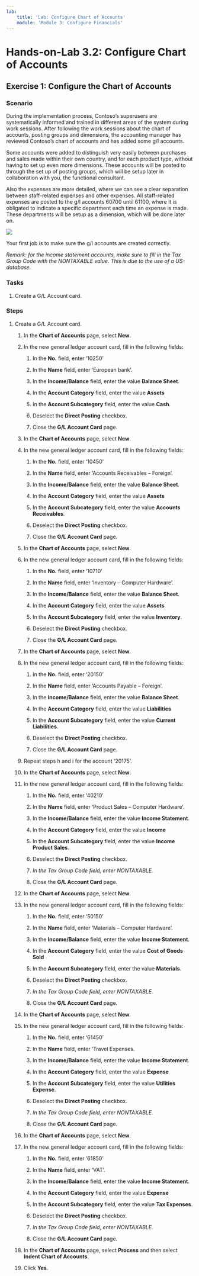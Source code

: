 ```yaml
---
lab:
    title: 'Lab: Configure Chart of Accounts'
    module: 'Module 3: Configure Financials'
---
```


Hands-on-Lab 3.2: Configure Chart of Accounts
=============================================

Exercise 1: Configure the Chart of Accounts
-------------------------------------------

### Scenario

During the implementation process, Contoso’s superusers are systematically
informed and trained in different areas of the system during work sessions.
After following the work sessions about the chart of accounts, posting groups
and dimensions, the accounting manager has reviewed Contoso’s chart of accounts
and has added some g/l accounts.

Some accounts were added to distinguish very easily between purchases and sales
made within their own country, and for each product type, without having to set
up even more dimensions. These accounts will be posted to through the set up of
posting groups, which will be setup later in collaboration with you, the
functional consultant.

Also the expenses are more detailed, where we can see a clear separation between
staff-related expenses and other expenses. All staff-related expenses are posted
to the g/l accounts 60700 until 61100, where it is obligated to indicate a
specific department each time an expense is made. These departments will be
setup as a dimension, which will be done later on.

![](https://github.com/MicrosoftLearning/MB-800-Business-Central-Functional-Consultant/blob/master/Instructions/Labs/media/MB800_2021_Lab%203.2_chart_of_accounts.png)

Your first job is to make sure the g/l accounts are created correctly.

*Remark: for the income statement accounts, make sure to fill in the Tax Group
Code with the NONTAXABLE value. This is due to the use of a US-database.*

### Tasks

1.  Create a G/L Account card.

### Steps

1.  Create a G/L Account card.

    1.  In the **Chart of Accounts** page, select **New**.

    2.  In the new general ledger account card, fill in the following fields:

        1.  In the **No.** field, enter ‘10250’

        2.  In the **Name** field, enter ‘European bank’.

        3.  In the **Income/Balance** field, enter the value **Balance Sheet**.

        4.  In the **Account Category** field, enter the value **Assets**

        5.  In the **Account Subcategory** field, enter the value **Cash**.

        6.  Deselect the **Direct Posting** checkbox.

        7.  Close the **G/L Account Card** page.

    3.  In the **Chart of Accounts** page, select **New**.

    4.  In the new general ledger account card, fill in the following fields:

        1.  In the **No.** field, enter ‘10450’

        2.  In the **Name** field, enter ‘Accounts Receivables – Foreign’.

        3.  In the **Income/Balance** field, enter the value **Balance Sheet**.

        4.  In the **Account Category** field, enter the value **Assets**

        5.  In the **Account Subcategory** field, enter the value **Accounts
            Receivables**.

        6.  Deselect the **Direct Posting** checkbox.

        7.  Close the **G/L Account Card** page.

    6.  In the **Chart of Accounts** page, select **New**.

    7.  In the new general ledger account card, fill in the following fields:

        1.  In the **No.** field, enter ‘10710’

        2.  In the **Name** field, enter ‘Inventory – Computer Hardware’.

        3.  In the **Income/Balance** field, enter the value **Balance Sheet**.

        4.  In the **Account Category** field, enter the value **Assets**

        5.  In the **Account Subcategory** field, enter the value **Inventory**.

        6.  Deselect the **Direct Posting** checkbox.

        7.  Close the **G/L Account Card** page.

    8.  In the **Chart of Accounts** page, select **New**.

    9.  In the new general ledger account card, fill in the following fields:

        1.  In the **No.** field, enter ‘20150’

        2.  In the **Name** field, enter ‘Accounts Payable – Foreign’.

        3.  In the **Income/Balance** field, enter the value **Balance Sheet**.

        4.  In the **Account Category** field, enter the value **Liabilities**

        5.  In the **Account Subcategory** field, enter the value **Current
            Liabilities**.

        6.  Deselect the **Direct Posting** checkbox.

        7.  Close the **G/L Account Card** page.

    10. Repeat steps h and i for the account ‘20175’.

    11. In the **Chart of Accounts** page, select **New**.

    12. In the new general ledger account card, fill in the following fields:

        1.  In the **No.** field, enter ‘40210’

        2.  In the **Name** field, enter ‘Product Sales – Computer Hardware’.

        3.  In the **Income/Balance** field, enter the value **Income
            Statement**.

        4.  In the **Account Category** field, enter the value **Income**

        5.  In the **Account Subcategory** field, enter the value **Income
            Product Sales**.

        6.  Deselect the **Direct Posting** checkbox.

        7.  *In the Tax Group Code field, enter NONTAXABLE.*

        8.  Close the **G/L Account Card** page.

    13. In the **Chart of Accounts** page, select **New**.

    14. In the new general ledger account card, fill in the following fields:

        1.  In the **No.** field, enter ‘50150’

        2.  In the **Name** field, enter ‘Materials – Computer Hardware’.

        3.  In the **Income/Balance** field, enter the value **Income
            Statement**.

        4.  In the **Account Category** field, enter the value **Cost of Goods
            Sold**

        5.  In the **Account Subcategory** field, enter the value **Materials**.

        6.  Deselect the **Direct Posting** checkbox.

        7.  *In the Tax Group Code field, enter NONTAXABLE.*

        8.  Close the **G/L Account Card** page.

    15. In the **Chart of Accounts** page, select **New**.

    16. In the new general ledger account card, fill in the following fields:

        1.  In the **No.** field, enter ‘61450’

        2.  In the **Name** field, enter ‘Travel Expenses.

        3.  In the **Income/Balance** field, enter the value **Income
            Statement**.

        4.  In the **Account Category** field, enter the value **Expense**

        5.  In the **Account Subcategory** field, enter the value **Utilities
            Expense**.

        6.  Deselect the **Direct Posting** checkbox.

        7.  *In the Tax Group Code field, enter NONTAXABLE.*

        8.  Close the **G/L Account Card** page.

    17. In the **Chart of Accounts** page, select **New**.

    18. In the new general ledger account card, fill in the following fields:

        1.  In the **No.** field, enter ‘61850’

        2.  In the **Name** field, enter ‘VAT’.

        3.  In the **Income/Balance** field, enter the value **Income
            Statement**.

        4.  In the **Account Category** field, enter the value **Expense**

        5.  In the **Account Subcategory** field, enter the value **Tax
            Expenses**.

        6.  Deselect the **Direct Posting** checkbox.

        7.  *In the Tax Group Code field, enter NONTAXABLE.*

        8.  Close the **G/L Account Card** page.

    19. In the **Chart of Accounts** page, select **Process** and then select
        **Indent Chart of Accounts**.

    20. Click **Yes**.
